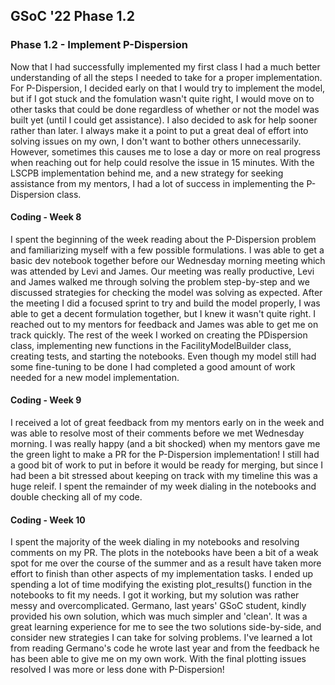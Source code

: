## GSoC '22 Phase 1.2

### Phase 1.2 - Implement P-Dispersion
Now that I had successfully implemented my first class I had a much better understanding of all the steps I needed to take for a proper implementation. For P-Dispersion, I decided early on that I would try to implement the model, but if I got stuck and the fomulation wasn't quite right, I would move on to other tasks that could be done regardless of whether or not the model was built yet (until I could get assistance). I also decided to ask for help sooner rather than later. I always make it a point to put a great deal of effort into solving issues on my own, I don't want to bother others unnecessarily. However, sometimes this causes me to lose a day or more on real progress when reaching out for help could resolve the issue in 15 minutes. With the LSCPB implementation behind me, and a new strategy for seeking assistance from my mentors, I had a lot of success in implementing the P-Dispersion class. 

#### Coding - Week 8
I spent the beginning of the week reading about the P-Dispersion problem and familiarizing myself with a few possible formulations. I was able to get a basic dev notebook together before our Wednesday morning meeting which was attended by Levi and James. Our meeting was really productive, Levi and James walked me through solving the problem step-by-step and we discussed strategies for checking the model was solving as expected. After the meeting I did a focused sprint to try and build the model properly, I was able to get a decent formulation together, but I knew it wasn't quite right. I reached out to my mentors for feedback and James was able to get me on track quickly. The rest of the week I worked on creating the PDispersion class, implementing new functions in the FacilityModelBuilder class, creating tests, and starting the notebooks. Even though my model still had some fine-tuning to be done I had completed a good amount of work needed for a new model implementation.

#### Coding - Week 9
I received a lot of great feedback from my mentors early on in the week and was able to resolve most of their comments before we met Wednesday morning. I was really happy (and a bit shocked) when my mentors gave me the green light to make a PR for the P-Dispersion implementation! I still had a good bit of work to put in before it would be ready for merging, but since I had been a bit stressed about keeping on track with my timeline this was a huge releif. I spent the remainder of my week dialing in the notebooks and double checking all of my code.

#### Coding - Week 10 
I spent the majority of the week dialing in my notebooks and resolving comments on my PR. The plots in the notebooks have been a bit of a weak spot for me over the course of the summer and as a result have taken more effort to finish than other aspects of my implementation tasks. I ended up spending a lot of time modifying the existing plot_results() function in the notebooks to fit my needs. I got it working, but my solution was rather messy and overcomplicated. Germano, last years' GSoC student, kindly provided his own solution, which was much simpler and 'clean'. It was a great learning experience for me to see the two solutions side-by-side, and consider new strategies I can take for solving problems. I've learned a lot from reading Germano's code he wrote last year and from the feedback he has been able to give me on my own work. With the final plotting issues resolved I was more or less done with P-Dispersion!
